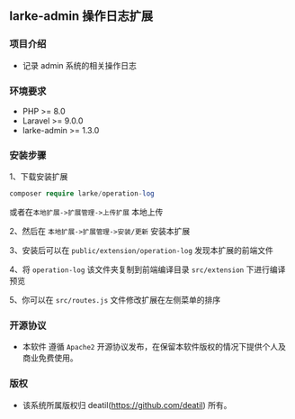 ## larke-admin 操作日志扩展


### 项目介绍

*  记录 admin 系统的相关操作日志


### 环境要求

 - PHP >= 8.0
 - Laravel >= 9.0.0
 - larke-admin >= 1.3.0


### 安装步骤

1、下载安装扩展

```php
composer require larke/operation-log
```

或者在`本地扩展->扩展管理->上传扩展` 本地上传

2、然后在 `本地扩展->扩展管理->安装/更新` 安装本扩展

3、安装后可以在 `public/extension/operation-log` 发现本扩展的前端文件

4、将 `operation-log` 该文件夹复制到前端编译目录 `src/extension` 下进行编译预览

5、你可以在 `src/routes.js` 文件修改扩展在左侧菜单的排序


### 开源协议

*  本软件 遵循 `Apache2` 开源协议发布，在保留本软件版权的情况下提供个人及商业免费使用。 


### 版权

*  该系统所属版权归 deatil(https://github.com/deatil) 所有。
